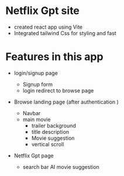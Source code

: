 # Netflix Gpt site

- created react app using Vite
- Integrated tailwind Css for styling and fast

# Features in this app

- login/signup page

  - Signup form
  - login redirect to browse page

- Browse landing page (after authentication )

  - Navbar
  - main movie
    - trailer background
    - title description
    - Movie suggestion
    - vertical scroll

- Netflix Gpt page
  - search bar AI movie suggestion

